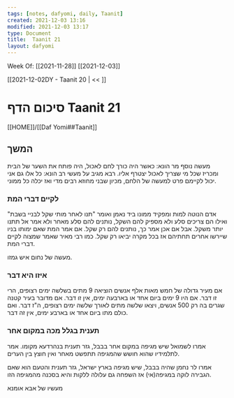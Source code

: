 ```yaml
---
tags: [notes, dafyomi, daily, Taanit] 
created: 2021-12-03 13:16
modified: 2021-12-03 13:17
type: Document
title:  Taanit 21
layout: dafyomi
---
```

Week Of: [[2021-11-28]]
[[2021-12-03]]

[[2021-12-02DY - Taanit 20 | << ]] 

# סיכום הדף  Taanit 21

[[HOME]]/[[Daf Yomi##Taanit]]

##  המשך 
מעשה נוסף מר הונא: כאשר היה כורך לחם לאכול, היה פותח את השער של הבית ומכריז שכל מי שצריך לאכול יצטרף אליו.
רבא מגיב על מעשי רב הונא: כל אלו גם אני יכול לקיימם פרט למעשה של הלחם, מכיון שבני מחוזא רבים מדי ואז יכלה כל ממוני. 

### לקיים דברי המת
אדם הנוטה למות ומפקיד ממונו ביד נאמן ואומר "תנו לאחר מותי שקל לבניי בשבת" ואילו הם צריכים סלע ולא מספיק להם השקל, נותנים להם סלע מאחר ולא אמר אל תתנו יותר משקל. אבל אם אכן אמר כך, נותנים להם רק שקל.  אם אמר המת שאם ימותו בניו שיירשו אחרים תחתיהם אז בכל מקרה יביאו רק שקל. כמו רבי מאיר שאמר שמצוה לקיים דברי המת. 

מעשה של נחום איש גמזו. 

### איזו היא דבר
אם מעיר גדולה של חמש מאות אלף אנשים הוציאה 9 מתים בשלשה ימים רצופים, הרי זו דבר. אם היו 9 ימים ביום אחד או בארבעה ימים, אין זו דבר. אם מדובר בעיר קטנה שגרים בה רק 500 אנשים, ויצאו שלשה מתים לאורך שלשה ימים רצופים, ה"ז דבר. ואם כולם מתו ביום אחד או בארבע ימים, אין זה דבר.
### תענית בגלל מכה במקום אחר
אמרו לשמואל שיש מגיפה במקום אחר בבבל, גזר תענית בנהרדעא מקומו.
אמר לתלמידיו שהוא חושש שהמגיפה תתפשט מאחר ואין חוצץ בין הערים.

אמרו לר נחמן שהיה בבבל, שיש מגיפה בארץ ישראל, גזר תענית והטעם הוא שאם הגבירה לוקה במגיפה(אי) אז השפחה גם עלולה ללקות והיא בסכנה מהמגיפה הזו.

מעשיו של אבא אומנא

